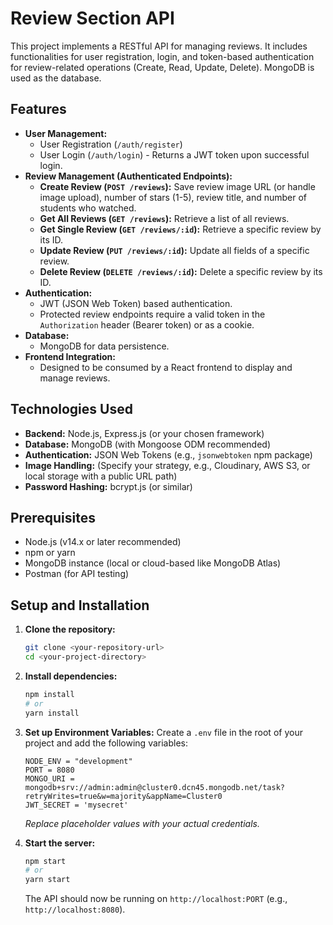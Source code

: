 # Review Section API

This project implements a RESTful API for managing reviews. It includes functionalities for user registration, login, and token-based authentication for review-related operations (Create, Read, Update, Delete). MongoDB is used as the database.

## Features

*   **User Management:**
    *   User Registration (`/auth/register`)
    *   User Login (`/auth/login`) - Returns a JWT token upon successful login.
*   **Review Management (Authenticated Endpoints):**
    *   **Create Review (`POST /reviews`):** Save review image URL (or handle image upload), number of stars (1-5), review title, and number of students who watched.
    *   **Get All Reviews (`GET /reviews`):** Retrieve a list of all reviews.
    *   **Get Single Review (`GET /reviews/:id`):** Retrieve a specific review by its ID.
    *   **Update Review (`PUT /reviews/:id`):** Update all fields of a specific review.
    *   **Delete Review (`DELETE /reviews/:id`):** Delete a specific review by its ID.
*   **Authentication:**
    *   JWT (JSON Web Token) based authentication.
    *   Protected review endpoints require a valid token in the `Authorization` header (Bearer token) or as a cookie.
*   **Database:**
    *   MongoDB for data persistence.
*   **Frontend Integration:**
    *   Designed to be consumed by a React frontend to display and manage reviews.

## Technologies Used

*   **Backend:** Node.js, Express.js (or your chosen framework)
*   **Database:** MongoDB (with Mongoose ODM recommended)
*   **Authentication:** JSON Web Tokens (e.g., `jsonwebtoken` npm package)
*   **Image Handling:** (Specify your strategy, e.g., Cloudinary, AWS S3, or local storage with a public URL path)
*   **Password Hashing:** bcrypt.js (or similar)

## Prerequisites

*   Node.js (v14.x or later recommended)
*   npm or yarn
*   MongoDB instance (local or cloud-based like MongoDB Atlas)
*   Postman (for API testing)

## Setup and Installation

1.  **Clone the repository:**
    ```bash
    git clone <your-repository-url>
    cd <your-project-directory>
    ```

2.  **Install dependencies:**
    ```bash
    npm install
    # or
    yarn install
    ```

3.  **Set up Environment Variables:**
    Create a `.env` file in the root of your project and add the following variables:
    ```env
    NODE_ENV = "development"
    PORT = 8080
    MONGO_URI = mongodb+srv://admin:admin@cluster0.dcn45.mongodb.net/task?retryWrites=true&w=majority&appName=Cluster0
    JWT_SECRET = 'mysecret'

    ```
    *Replace placeholder values with your actual credentials.*

4.  **Start the server:**
    ```bash
    npm start
    # or
    yarn start
    ```
    The API should now be running on `http://localhost:PORT` (e.g., `http://localhost:8080`).
